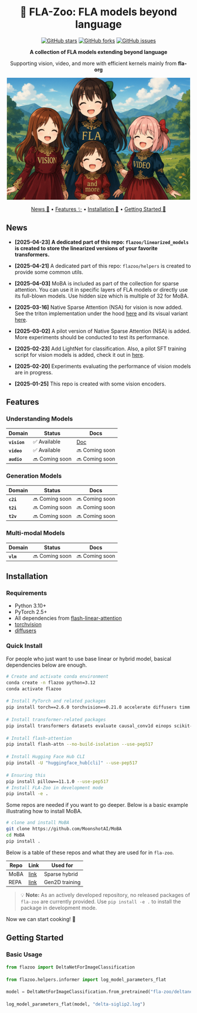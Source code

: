 <div align="center">

# 🦁 FLA-Zoo: FLA models beyond language

[![GitHub stars](https://img.shields.io/github/stars/fla-org/fla-zoo?style=social)](https://github.com/fla-org/fla-zoo/stargazers)
[![GitHub forks](https://img.shields.io/github/forks/fla-org/fla-zoo?style=social)](https://github.com/fla-org/fla-zoo/network/members)
[![GitHub issues](https://img.shields.io/github/issues/fla-org/fla-zoo?style=social)](https://github.com/fla-org/fla-zoo/issues)

<p align="center">
  <b>A collection of FLA models extending beyond language</b>
</p>

<p align="center">
  Supporting vision, video, and more with efficient kernels mainly from <strong>fla-org</strong>
</p>

</div>

<div align="center">
  <img width="500" alt="diagram" src="assets/flazoo.png">
  <!-- <em>[ai generated image with modifications]</em> -->
</div>

<p align="center">
  <a href="#news">News 📰</a> •
  <a href="#features">Features ✨</a> •
  <a href="#installation">Installation 🔧</a> •
  <a href="#getting-started">Getting Started 🚀</a>
</p>

<!-- * [Citation](#citation) -->

## News
- **[2025-04-23]** **A dedicated part of this repo: `flazoo/linearized_models` is created to store the linearized versions of your favorite transformers.**

- **[2025-04-21]** A dedicated part of this repo: `flazoo/helpers` is created to provide some common utils.

- **[2025-04-03]** MoBA is included as part of the collection for sparse attention. You can use it in specific layers of FLA models or directly use its full-blown models. Use hidden size which is multiple of 32 for MoBA.

- **[2025-03-16]** Native Sparse Attention (NSA) for vision is now added. See the triton implementation under the hood [here](https://github.com/fla-org/native-sparse-attention) and its visual variant [here](https://github.com/fla-org/fla-zoo/blob/main/flazoo/models/attentions.py).

- **[2025-03-02]** A pilot version of Native Sparse Attention (NSA) is added. More experiments should be conducted to test its performance.

- **[2025-02-23]** Add LightNet for classification. Also, a pilot SFT training script for vision models is added, check it out in [here](examples/vision/sft.py).

- **[2025-02-20]** Experiments evaluating the performance of vision models are in progress.

- **[2025-01-25]** This repo is created with some vision encoders.

## Features

### Understanding Models

| Domain | Status | Docs |
|--------|--------|---------------|
| **`vision`** | ✅ Available | [Doc](docs/vision/vision.md) |
| **`video`** | ✅ Available | 🔜 Coming soon |
| **`audio`** | 🔜 Coming soon | 🔜 Coming soon |

### Generation Models

| Domain | Status | Docs |
|--------|--------|---------------|
| **`c2i`** | 🔜 Coming soon | 🔜 Coming soon |
| **`t2i`** | 🔜 Coming soon | 🔜 Coming soon |
| **`t2v`** | 🔜 Coming soon | 🔜 Coming soon |

### Multi-modal Models

| Domain | Status | Docs |
|--------|--------|---------------|
| **`vlm`** | 🔜 Coming soon | 🔜 Coming soon |

## Installation

### Requirements

- Python 3.10+
- PyTorch 2.5+
- All dependencies from [flash-linear-attention](https://github.com/fla-org/flash-linear-attention?tab=readme-ov-file#installation)
- [torchvision](https://github.com/pytorch/vision)
- [diffusers](https://github.com/huggingface/diffusers)

### Quick Install

For people who just want to use base linear or hybrid model, basical dependencies below are enough.

```bash
# Create and activate conda environment
conda create -n flazoo python=3.12
conda activate flazoo

# Install PyTorch and related packages
pip install torch==2.6.0 torchvision==0.21.0 accelerate diffusers timm --use-pep517

# Install transformer-related packages
pip install transformers datasets evaluate causal_conv1d einops scikit-learn wandb --use-pep517

# Install flash-attention
pip install flash-attn --no-build-isolation --use-pep517

# Install Hugging Face Hub CLI
pip install -U "huggingface_hub[cli]" --use-pep517

# Ensuring this
pip install pillow==11.1.0 --use-pep517
# Install FLA-Zoo in development mode
pip install -e .
```

Some repos are needed if you want to go deeper. Below is a basic example illustrating how to install MoBA.

```bash
# clone and install MoBA
git clone https://github.com/MoonshotAI/MoBA
cd MoBA
pip install .
```

Below is a table of these repos and what they are used for in `fla-zoo`.

| Repo | Link | Used for |
|------|------|----------|
| MoBA | [link](https://github.com/MoonshotAI/MoBA) | Sparse hybrid |
| REPA | [link](https://github.com/sihyun-yu/REPA) | Gen2D training |

> 💡 **Note:** As an actively developed repository, no released packages of `fla-zoo` are currently provided. Use `pip install -e .` to install the package in development mode.

Now we can start cooking! 🚀


## Getting Started

### Basic Usage

```python
from flazoo import DeltaNetForImageClassification

from flazoo.helpers.informer import log_model_parameters_flat

model = DeltaNetForImageClassification.from_pretrained("fla-zoo/deltanet-siglip2-base-patch16-224")

log_model_parameters_flat(model, "delta-siglip2.log")
```